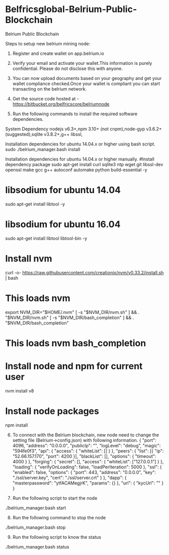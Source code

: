 # Belfricsglobal-Belrium-Public-Blockchain
Belrium Public Blockchain 

Steps to setup new belrium mining node:

1. Register and create wallet on app.belrium.io

2. Verify your email and activate your wallet.This information is purely confidential. Please do not disclose this with anyone.

3. You can now upload documents based on your geography and get your wallet compliance checked.Once your wallet is compliant you can start transacting on the belrium network.

4. Get the source code hosted at - https://bitbucket.org/belfricscore/belriumnode

5. Run the following commands to install the required software dependencies.

System Dependency
nodejs v6.3+,npm 3.10+ (not cnpm),node-gyp v3.6.2+ (suggested),sqlite v3.8.2+,g++
libssl,

Installation dependencies for ubuntu 14.04.x or higher using bash script.
sudo ./belrium_manager.bash install

Installation dependencies for ubuntu 14.04.x or higher manually.
#Install dependency package
sudo apt-get install curl sqlite3 ntp wget git libssl-dev openssl make gcc g++ autoconf automake python build-essential -y

# libsodium for ubuntu 14.04
sudo apt-get install libtool -y

# libsodium for ubuntu 16.04
sudo apt-get install libtool libtool-bin -y

# Install nvm
curl -o- https://raw.githubusercontent.com/creationix/nvm/v0.33.2/install.sh | bash

# This loads nvm
export NVM_DIR="$HOME/.nvm"
[ -s "$NVM_DIR/nvm.sh" ] && \. "$NVM_DIR/nvm.sh" 
[ -s "$NVM_DIR/bash_completion" ] && \. "$NVM_DIR/bash_completion" 
# This loads nvm bash_completion

# Install node and npm for current user
nvm install v8

# Install node packages
npm install

6. To connect with the Belrium blockchain, new node need to change the setting file (Belrium->config.json) with following information.
{
	"port": 4096,
	"address": "0.0.0.0",
	"publicIp": "",
	"logLevel": "debug",
	"magic": "594fe0f3",
	"api": {
		"access": {
			"whiteList": []
		}
	},
	"peers": {
		"list": [{
			"ip": "52.66.157.170",
			"port": 4200
		}],
		"blackList": [],
		"options": {
			"timeout": 4000
		}
	},
	"forging": {
		"secret": [],
		"access": {
			"whiteList": ["127.0.0.1"]
		}
	},
	"loading": {
		"verifyOnLoading": false,
		"loadPerIteration": 5000
	},
	"ssl": {
		"enabled": false,
		"options": {
			"port": 443,
			"address": "0.0.0.0",
			"key": "./ssl/server.key",
			"cert": "./ssl/server.crt"
		}
	},
	"dapp": {
		"masterpassword": "ytfACAMegjrK",
		"params": {}
	},
	"url": {
		"kycUrl": ""
	}
}


7. Run the following script to start the node

./belrium_manager.bash start


8. Run the following command to stop the node

./belrium_manager.bash stop


9. Run the following script to know the status

./belrium_manager.bash status
